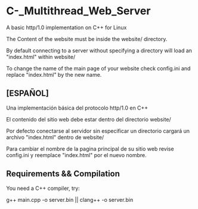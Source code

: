 # C-_Multithread_Web_Server
A basic http/1.0 implementation on C++ for Linux


The Content of the website must be inside the website/ directory. 

By default connecting to a server without specifying a directory will load an "index.html" within website/

To change the name of the main page of your website check config.ini and replace "index.html" by the new name.



[ESPAÑOL]
---------
Una implementación básica del protocolo http/1.0 en C++


El contenido del sitio web debe estar dentro del directorio website/

Por defecto conectarse al servidor sin especificar un directorio cargará un archivo "index.html" dentro de website/

Para cambiar el nombre de la pagina principal de su sitio web revise config.ini y reemplace "index.html" por el nuevo nombre.


Requirements && Compilation
---------------------------
You need a C++ compiler, try:                                               

g++ main.cpp -o server.bin || clang++ -o server.bin


